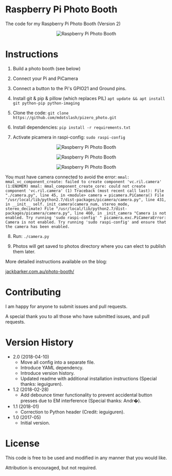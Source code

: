 # Raspberry Pi Photo Booth
The code for my Raspberry Pi Photo Booth (Version 2)

<p align="center"><img alt="Raspberry Pi Photo Booth" src="https://github.com/jibbius/raspberry_pi_photo_booth/blob/master/promo_image.jpg?raw=true" /></p>

# Instructions
1. Build a photo booth (see below)

2. Connect your Pi and PiCamera

3. Connect a button to the Pi's GPIO21 and Ground pins.

4. Install git & pip & pillow (which replaces PIL)
`apt update && apt install git python-pip python-imaging`

5. Clone the code:
`git clone https://github.com/mdotslash/pizero_photo.git`

6. Install dependencies:
`pip install -r requirements.txt`

7. Activate picamera in raspi-config:
`sudo raspi-config`
<p align="center"><img alt="Raspberry Pi Photo Booth" src="https://github.com/ieguiguren/raspberry_pi_photo_booth/blob/master/raspiconfig1.png?raw=true" /></p>
<p align="center"><img alt="Raspberry Pi Photo Booth" src="https://github.com/ieguiguren/raspberry_pi_photo_booth/blob/master/raspiconfig2.png?raw=true" /></p>
<p align="center"><img alt="Raspberry Pi Photo Booth" src="https://github.com/ieguiguren/raspberry_pi_photo_booth/blob/master/raspiconfig3.png?raw=true" /></p>

You must have camera connected to avoid the error:
`mmal: mmal_vc_component_create: failed to create component 'vc.ril.camera' (1:ENOMEM)
mmal: mmal_component_create_core: could not create component 'vc.ril.camera' (1)
Traceback (most recent call last):
  File "./camera.py", line 45, in <module>
    camera = picamera.PiCamera()
  File "/usr/local/lib/python2.7/dist-packages/picamera/camera.py", line 431, in __init__
    self._init_camera(camera_num, stereo_mode, stereo_decimate)
  File "/usr/local/lib/python2.7/dist-packages/picamera/camera.py", line 460, in _init_camera
    "Camera is not enabled. Try running 'sudo raspi-config' "
picamera.exc.PiCameraError: Camera is not enabled. Try running 'sudo raspi-config' and ensure that the camera has been enabled.`

8. Run:
`./camera.py`

9. Photos will get saved to photos directory where you can elect to publish them later.

More detailed instructions available on the blog:

[jackbarker.com.au/photo-booth/](http://jackbarker.com.au/photo-booth/)

# Contributing
I am happy for anyone to submit issues and pull requests.

A special thank you to all those who have submitted issues, and pull requests.

# Version History
- 2.0 (2018-04-10)
  - Move all config into a separate file.
  - Introduce YAML dependency.
  - Introduce version history.
  - Updated readme with additional installation instructions (Special thanks: ieguiguren).
- 1.2 (2018-02-28)
  - Add debounce timer functionality to prevent accidental button presses due to EM interference (Special thanks: Andr�).
- 1.1 (2018-01)
  - Correction to Python header (Credit: ieguiguren).
- 1.0 (2017-05)
  - Initial version.

# License
This code is free to be used and modified in any manner that you would like.

Attribution is encouraged, but not required.
